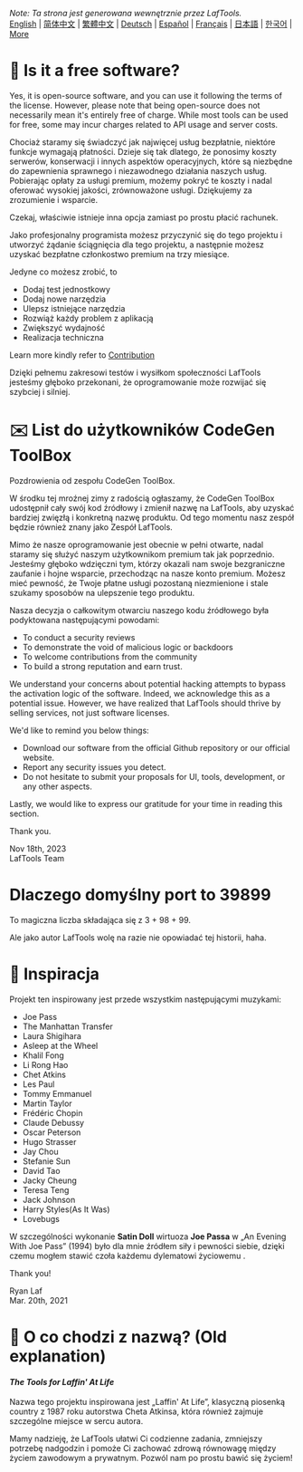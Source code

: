 <i>Note: Ta strona jest generowana wewnętrznie przez LafTools.</i> <br/> [English](/docs/en_US/FAQ.md)  |  [简体中文](/docs/zh_CN/FAQ.md)  |  [繁體中文](/docs/zh_HK/FAQ.md)  |  [Deutsch](/docs/de/FAQ.md)  |  [Español](/docs/es/FAQ.md)  |  [Français](/docs/fr/FAQ.md)  |  [日本語](/docs/ja/FAQ.md)  |  [한국어](/docs/ko/FAQ.md) | [More](/docs/) <br/>

# 🙋 Is it a free software?

Yes, it is open-source software, and you can use it following the terms of the license. However, please note that being open-source does not necessarily mean it's entirely free of charge. While most tools can be used for free, some may incur charges related to API usage and server costs.

Chociaż staramy się świadczyć jak najwięcej usług bezpłatnie, niektóre funkcje wymagają płatności. Dzieje się tak dlatego, że ponosimy koszty serwerów, konserwacji i innych aspektów operacyjnych, które są niezbędne do zapewnienia sprawnego i niezawodnego działania naszych usług. Pobierając opłaty za usługi premium, możemy pokryć te koszty i nadal oferować wysokiej jakości, zrównoważone usługi. Dziękujemy za zrozumienie i wsparcie.

Czekaj, właściwie istnieje inna opcja zamiast po prostu płacić rachunek.

Jako profesjonalny programista możesz przyczynić się do tego projektu i utworzyć żądanie ściągnięcia dla tego projektu, a następnie możesz uzyskać bezpłatne członkostwo premium na trzy miesiące.

Jedyne co możesz zrobić, to

- Dodaj test jednostkowy
- Dodaj nowe narzędzia
- Ulepsz istniejące narzędzia
- Rozwiąż każdy problem z aplikacją
- Zwiększyć wydajność
- Realizacja techniczna

Learn more kindly refer to [Contribution](CONTRIBUTION.md)

Dzięki pełnemu zakresowi testów i wysiłkom społeczności LafTools jesteśmy głęboko przekonani, że oprogramowanie może rozwijać się szybciej i silniej.

# ✉️ List do użytkowników CodeGen ToolBox

Pozdrowienia od zespołu CodeGen ToolBox.

W środku tej mroźnej zimy z radością ogłaszamy, że CodeGen ToolBox udostępnił cały swój kod źródłowy i zmienił nazwę na LafTools, aby uzyskać bardziej zwięzłą i konkretną nazwę produktu. Od tego momentu nasz zespół będzie również znany jako Zespół LafTools.

Mimo że nasze oprogramowanie jest obecnie w pełni otwarte, nadal staramy się służyć naszym użytkownikom premium tak jak poprzednio. Jesteśmy głęboko wdzięczni tym, którzy okazali nam swoje bezgraniczne zaufanie i hojne wsparcie, przechodząc na nasze konto premium. Możesz mieć pewność, że Twoje płatne usługi pozostaną niezmienione i stale szukamy sposobów na ulepszenie tego produktu.

Nasza decyzja o całkowitym otwarciu naszego kodu źródłowego była podyktowana następującymi powodami:

- To conduct a security reviews
- To demonstrate the void of malicious logic or backdoors
- To welcome contributions from the community
- To build a strong reputation and earn trust.

We understand your concerns about potential hacking attempts to bypass the activation logic of the software. Indeed, we acknowledge this as a potential issue. However, we have realized that LafTools should thrive by selling services, not just software licenses.

We'd like to remind you below things:

- Download our software from the official Github repository or our official website.
- Report any security issues you detect.
- Do not hesitate to submit your proposals for UI, tools, development, or any other aspects.

Lastly, we would like to express our gratitude for your time in reading this section.

Thank you.

Nov 18th, 2023  
LafTools Team

# Dlaczego domyślny port to 39899

To magiczna liczba składająca się z 3 + 98 + 99.

Ale jako autor LafTools wolę na razie nie opowiadać tej historii, haha.

# 🎷 Inspiracja

Projekt ten inspirowany jest przede wszystkim następującymi muzykami:

- Joe Pass
- The Manhattan Transfer
- Laura Shigihara
- Asleep at the Wheel
- Khalil Fong
- Li Rong Hao
- Chet Atkins
- Les Paul
- Tommy Emmanuel
- Martin Taylor
- Frédéric Chopin
- Claude Debussy
- Oscar Peterson
- Hugo Strasser
- Jay Chou
- Stefanie Sun
- David Tao
- Jacky Cheung
- Teresa Teng
- Jack Johnson
- Harry Styles(As It Was)
- Lovebugs

W szczególności wykonanie **Satin Doll** wirtuoza **Joe Passa** w „An Evening With Joe Pass” (1994) było dla mnie źródłem siły i pewności siebie, dzięki czemu mogłem stawić czoła każdemu dylematowi życiowemu .

Thank you!

Ryan Laf  
Mar. 20th, 2021

# 🌱 O co chodzi z nazwą? (Old explanation)

#### _The Tools for Laffin' At Life_

Nazwa tego projektu inspirowana jest „Laffin' At Life”, klasyczną piosenką country z 1987 roku autorstwa Cheta Atkinsa, która również zajmuje szczególne miejsce w sercu autora.

Mamy nadzieję, że LafTools ułatwi Ci codzienne zadania, zmniejszy potrzebę nadgodzin i pomoże Ci zachować zdrową równowagę między życiem zawodowym a prywatnym. Pozwól nam po prostu bawić się życiem!
